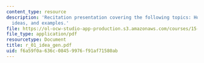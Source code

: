 ```yaml
---
content_type: resource
description: 'Recitation presentation covering the following topics: How to get ideas,
  ideas, and examples.'
file: https://ol-ocw-studio-app-production.s3.amazonaws.com/courses/15-301-managerial-psychology-laboratory-fall-2004/f6a59f0a636c08459976f91af71580ab_r_01_idea_gen.pdf
file_type: application/pdf
resourcetype: Document
title: r_01_idea_gen.pdf
uid: f6a59f0a-636c-0845-9976-f91af71580ab
---
```


